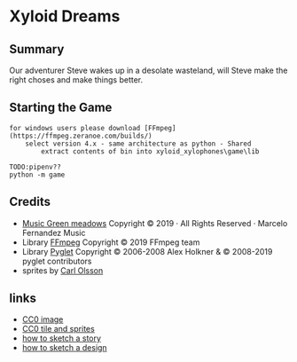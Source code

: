 # Xyloid Dreams

## Summary
Our adventurer Steve wakes up in a desolate wasteland, will Steve make the right choses and make things better.

## Starting the Game
    for windows users please download [FFmpeg](https://ffmpeg.zeranoe.com/builds/)
        select version 4.x - same architecture as python - Shared
            extract contents of bin into xyloid_xylophones\game\lib

    TODO:pipenv??
    python -m game

## Credits
  * [Music Green meadows](https://www.marcelofernandezmusic.com/royalty-free-music) Copyright © 2019 · All Rights Reserved · Marcelo Fernandez Music
  * Library [FFmpeg](https://github.com/FFmpeg/FFmpeg) Copyright © 2019 FFmpeg team
  * Library [Pyglet](https://bitbucket.org/pyglet/pyglet/wiki/Home) Copyright © 2006-2008 Alex Holkner & © 2008-2019 pyglet contributors
  * sprites by [Carl Olsson](https://opengameart.org/users/surt)

## links
  * [CC0 image](https://pixnio.com/nature-landscapes/deserts/desert-landscape-valley-sand-wasteland-dry-nature-water)
  * [CC0 tile and sprites](https://opengameart.org/content/blowhard-2-blow-harder)
  * [how to sketch a story](https://www.dailywritingtips.com/how-to-structure-a-story-the-eight-point-arc/)
  * [how to sketch a design](https://www.gamasutra.com/blogs/LeandroGonzalez/20160726/277928/How_to_Write_a_Game_Design_Document.php)


